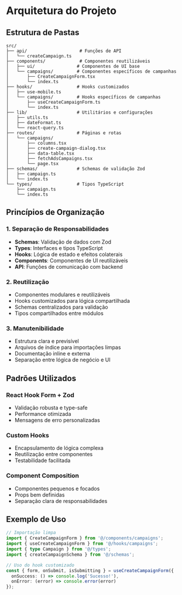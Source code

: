 # Arquitetura do Projeto

## Estrutura de Pastas

```
src/
├── api/                    # Funções de API
│   └── createCampaign.ts
├── components/             # Componentes reutilizáveis
│   ├── ui/                # Componentes de UI base
│   └── campaigns/         # Componentes específicos de campanhas
│       ├── CreateCampaignForm.tsx
│       └── index.ts
├── hooks/                 # Hooks customizados
│   ├── use-mobile.ts
│   └── campaigns/         # Hooks específicos de campanhas
│       ├── useCreateCampaignForm.ts
│       └── index.ts
├── lib/                   # Utilitários e configurações
│   ├── utils.ts
│   ├── dateFormat.ts
│   └── react-query.ts
├── routes/                # Páginas e rotas
│   └── campaigns/
│       ├── columns.tsx
│       ├── create-campaign-dialog.tsx
│       ├── data-table.tsx
│       ├── fetchAdsCampaigns.tsx
│       └── page.tsx
├── schemas/               # Schemas de validação Zod
│   ├── campaign.ts
│   └── index.ts
└── types/                 # Tipos TypeScript
    ├── campaign.ts
    └── index.ts
```

## Princípios de Organização

### 1. **Separação de Responsabilidades**
- **Schemas**: Validação de dados com Zod
- **Types**: Interfaces e tipos TypeScript
- **Hooks**: Lógica de estado e efeitos colaterais
- **Components**: Componentes de UI reutilizáveis
- **API**: Funções de comunicação com backend

### 2. **Reutilização**
- Componentes modulares e reutilizáveis
- Hooks customizados para lógica compartilhada
- Schemas centralizados para validação
- Tipos compartilhados entre módulos

### 3. **Manutenibilidade**
- Estrutura clara e previsível
- Arquivos de índice para importações limpas
- Documentação inline e externa
- Separação entre lógica de negócio e UI

## Padrões Utilizados

### **React Hook Form + Zod**
- Validação robusta e type-safe
- Performance otimizada
- Mensagens de erro personalizadas

### **Custom Hooks**
- Encapsulamento de lógica complexa
- Reutilização entre componentes
- Testabilidade facilitada

### **Component Composition**
- Componentes pequenos e focados
- Props bem definidas
- Separação clara de responsabilidades

## Exemplo de Uso

```typescript
// Importação limpa
import { CreateCampaignForm } from '@/components/campaigns';
import { useCreateCampaignForm } from '@/hooks/campaigns';
import { type Campaign } from '@/types';
import { createCampaignSchema } from '@/schemas';

// Uso do hook customizado
const { form, onSubmit, isSubmitting } = useCreateCampaignForm({
  onSuccess: () => console.log('Sucesso!'),
  onError: (error) => console.error(error)
});
```
